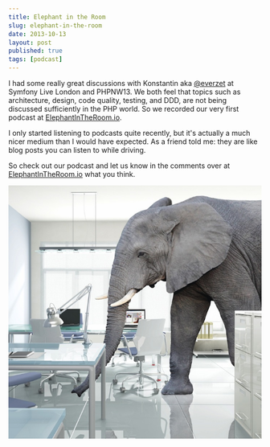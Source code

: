```yaml
---
title: Elephant in the Room
slug: elephant-in-the-room
date: 2013-10-13
layout: post
published: true
tags: [podcast]
---
```


I had some really great discussions with Konstantin aka
[@everzet](http://twitter.com/everzet) at Symfony Live London and PHPNW13. We both feel that topics such as architecture,
design, code quality, testing, and DDD, are not being discussed sufficiently in the PHP world. So we recorded our very
first podcast at [ElephantInTheRoom.io](http://elephantintheroom.io).

I only started listening to podcasts quite recently, but it's actually a much nicer medium than I would have expected.
As a friend told me: they are like blog posts you can listen to while driving.

So check out our podcast and let us know in the comments over at [ElephantInTheRoom.io](http://elephantintheroom.io) what you think.

<img src="/img/posts/2013-10-13-elephant-in-the-room/elephantintheoffice.jpg">

